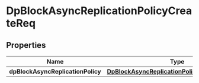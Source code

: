 # DpBlockAsyncReplicationPolicyCreateReq

## Properties
Name | Type | Description | Notes
------------ | ------------- | ------------- | -------------
**dpBlockAsyncReplicationPolicy** | [**DpBlockAsyncReplicationPolicyCreateReqPolicy**](DpBlockAsyncReplicationPolicyCreateReqPolicy.md) |  | 
